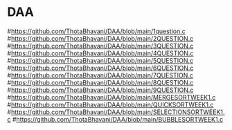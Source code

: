 # DAA
#https://github.com/ThotaBhavani/DAA/blob/main/1question.c
#https://github.com/ThotaBhavani/DAA/blob/main/2QUESTION.c
#https://github.com/ThotaBhavani/DAA/blob/main/3QUESTION.c
#https://github.com/ThotaBhavani/DAA/blob/main/4QUESTION.c
#https://github.com/ThotaBhavani/DAA/blob/main/5QUESTION.c
#https://github.com/ThotaBhavani/DAA/blob/main/6QUESTION.c
#https://github.com/ThotaBhavani/DAA/blob/main/7QUESTION.c
#https://github.com/ThotaBhavani/DAA/blob/main/8QUESTION.c
#https://github.com/ThotaBhavani/DAA/blob/main/9QUESTION.c
#https://github.com/ThotaBhavani/DAA/blob/main/MERGESORTWEEK1.c
#https://github.com/ThotaBhavani/DAA/blob/main/QUICKSORTWEEK1.c
#https://github.com/ThotaBhavani/DAA/blob/main/SELECTIONSORTWEEK1.c
#https://github.com/ThotaBhavani/DAA/blob/main/BUBBLESORTWEEK1.c
